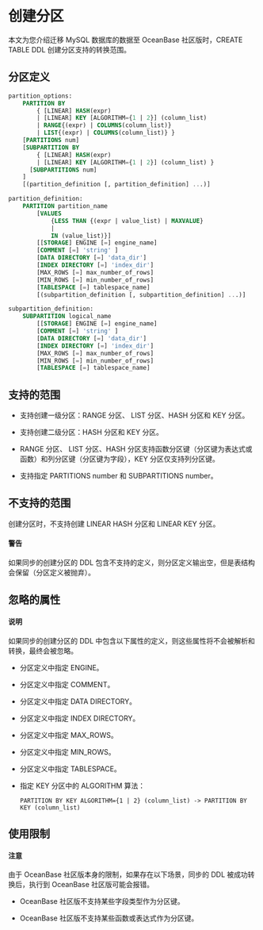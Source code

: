 # 创建分区

本文为您介绍迁移 MySQL 数据库的数据至 OceanBase 社区版时，CREATE TABLE DDL 创建分区支持的转换范围。

## 分区定义

```sql
partition_options:
    PARTITION BY
        { [LINEAR] HASH(expr)
        | [LINEAR] KEY [ALGORITHM={1 | 2}] (column_list)
        | RANGE{(expr) | COLUMNS(column_list)}
        | LIST{(expr) | COLUMNS(column_list)} }
    [PARTITIONS num]
    [SUBPARTITION BY
        { [LINEAR] HASH(expr)
        | [LINEAR] KEY [ALGORITHM={1 | 2}] (column_list) }
      [SUBPARTITIONS num]
    ]
    [(partition_definition [, partition_definition] ...)]

partition_definition:
    PARTITION partition_name
        [VALUES
            {LESS THAN {(expr | value_list) | MAXVALUE}
            |
            IN (value_list)}]
        [[STORAGE] ENGINE [=] engine_name]
        [COMMENT [=] 'string' ]
        [DATA DIRECTORY [=] 'data_dir']
        [INDEX DIRECTORY [=] 'index_dir']
        [MAX_ROWS [=] max_number_of_rows]
        [MIN_ROWS [=] min_number_of_rows]
        [TABLESPACE [=] tablespace_name]
        [(subpartition_definition [, subpartition_definition] ...)]

subpartition_definition:
    SUBPARTITION logical_name
        [[STORAGE] ENGINE [=] engine_name]
        [COMMENT [=] 'string' ]
        [DATA DIRECTORY [=] 'data_dir']
        [INDEX DIRECTORY [=] 'index_dir']
        [MAX_ROWS [=] max_number_of_rows]
        [MIN_ROWS [=] min_number_of_rows]
        [TABLESPACE [=] tablespace_name]
```

## 支持的范围

* 支持创建一级分区：RANGE 分区、 LIST 分区、HASH 分区和 KEY 分区。

* 支持创建二级分区：HASH 分区和 KEY 分区。

* RANGE 分区、 LIST 分区、HASH 分区支持函数分区键（分区键为表达式或函数）和列分区键（分区键为字段），KEY 分区仅支持列分区键。

* 支持指定 PARTITIONS number 和 SUBPARTITIONS number。

## 不支持的范围

创建分区时，不支持创建 LINEAR HASH 分区和 LINEAR KEY 分区。

  <main id="notice" type='alert'>
    <h4>警告</h4>
    <p>如果同步的创建分区的 DDL 包含不支持的定义，则分区定义输出空，但是表结构会保留（分区定义被抛弃）。</p>
  </main>

## 忽略的属性

  <main id="notice" type='explain'>
    <h4>说明</h4>
    <p>如果同步的创建分区的 DDL 中包含以下属性的定义，则这些属性将不会被解析和转换，最终会被忽略。</p>
  </main>

* 分区定义中指定 ENGINE。

* 分区定义中指定 COMMENT。

* 分区定义中指定 DATA DIRECTORY。

* 分区定义中指定 INDEX DIRECTORY。

* 分区定义中指定 MAX_ROWS。

* 分区定义中指定 MIN_ROWS。

* 分区定义中指定 TABLESPACE。

* 指定 KEY 分区中的 ALGORITHM 算法：

    `PARTITION BY KEY ALGORITHM={1 | 2} (column_list) -> PARTITION BY KEY (column_list)`

## 使用限制

  <main id="notice" type='notice'>
    <h4>注意</h4>
    <p>由于 OceanBase 社区版本身的限制，如果存在以下场景，同步的 DDL 被成功转换后，执行到 OceanBase 社区版可能会报错。</p>
  </main>

* OceanBase 社区版不支持某些字段类型作为分区键。

* OceanBase 社区版不支持某些函数或表达式作为分区键。
